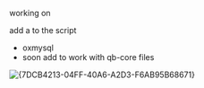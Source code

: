 working on 

add a to the script 
* oxmysql 
* soon add to work with qb-core files

![{7DCB4213-04FF-40A6-A2D3-F6AB95B68671}](https://github.com/user-attachments/assets/bab33e31-3ac9-4bca-a871-db0fc49e531f)
